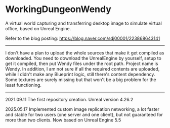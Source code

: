 # WorkingDungeonWendy
A virtual world capturing and transferring desktop image to simulate virtual office, based on Unreal Engine.

Refer to the blog posting: https://blog.naver.com/sdj00001/223868643141

--------------------------------

I don't have a plan to upload the whole sources that make it get compiled as downloaded.
You need to download the UnrealEngine by yourself, setup to get it compiled,
then put Wendy files under the root path.
Project name is Wendy.
In addition, I am not sure if all the required contents are uploaded, while I didn't make any Blueprint logic, still there's content dependency.
Some textures are surely missing but that won't be a big problem for the least functioning.

--------------------------------

2021.09.11
The first repository creation.
Unreal version 4.26.2

2025.05.17
Implemented custom image replication networking, a lot faster and stable for two users (one server and one client), but not guaranteed for more than two clients.
Now based on Unreal Engine 5.5
